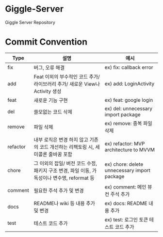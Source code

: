 # Giggle-Server
Giggle Server Repository


# Commit Convention
| Type | 설명 | 예시 |
| --- | --- | --- |
| fix | 버그, 오류 해결 | ex) <JIRA tag> fix: callback error |
| add | Feat 이외의 부수적인 코드 추가/ 라이브러리 추가/ 새로운 View나 Activity 생성 | ex) <JIRA tag> add: LoginActivity |
| feat | 새로운 기능 구현 | ex) <JIRA tag> feat: google login |
| del | 쓸모없는 코드 삭제 | ex) <JIRA tag> del: unnecessary import package |
| remove | 파일 삭제 | ex) <JIRA tag> remove: 중복 파일 삭제 |
| refactor | 내부 로직은 변경 하지 않고 기존의 코드 개선하는 리팩토링 시, 세미콜론 줄바꿈 포함 | ex) <JIRA tag> refactor: MVP architecture to MVVM |
| chore | 그 이외의 잡일/ 버전 코드 수정, 패키지 구조 변경, 파일 이동, 가독성이나 변수명, reformat 등 | ex) <JIRA tag> chore: delete unnecessary import package |
| comment | 필요한 주석 추가 및 변경 | ex) <JIRA tag> comment: 메인 뷰컨 주석 추가 |
| docs | README나 wiki 등 내용 추가 및 변경 | ex) <JIRA tag> docs: README 내용 추가 |
| test | 테스트 코드 추가 | ex) <JIRA tag> test: 로그인 토큰 테스트 코드 추가 |